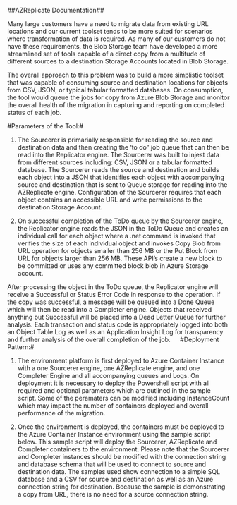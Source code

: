 ##AZReplicate Documentation##

Many large customers have a need to migrate data from existing URL locations and our current toolset tends to be more suited for scenarios where transformation of data is required.  As many of our customers do not have these requirements, the Blob Storage team have developed a more streamlined set of tools capable of a direct copy from a multitude of different sources to a destination Storage Accounts located in Blob Storage.  

The overall approach to this problem was to build a more simplistic toolset that was capable of consuming source and destination locations for objects from CSV, JSON, or typical tabular formatted databases.  On consumption, the tool would queue the jobs for copy from Azure Blob Storage and monitor the overall health of the migration in capturing and reporting on completed status of each job.

#Parameters of the Tool:#
1.	The Sourcerer is primarially responsible for reading the source and destination data and then creating the ‘to do” job queue that can then be read into the Replicator engine.  The Sourcerer was built to injest data from different sources including: CSV, JSON or a tabular formatted database.  The Sourcerer reads the source and destination and builds each object into a JSON that identifies each object with accompanying source and destination that is sent to Queue storage for reading into the AZReplicate engine.  Configuration of the Sourcerer requires that each object contains an accessible URL and write permissions to the destination Storage Account. 

2.	On successful completion of the ToDo queue by the Sourcerer engine, the Replicator engine reads the JSON in the ToDo Queue and creates an individual call for each object where a .net command is invoked that verifies the size of each individual object and invokes Copy Blob from URL operation for objects smaller than 256 MB or the Put Block from URL for objects larger than 256 MB.  These API’s create a new block to be committed or uses any committed block blob in Azure Storage account.

After processing the object in the ToDo queue, the Replicator engine will receive a Successful or Status Error Code in response to the operation.  If the copy was successful, a message will be queued into a Done Queue which will then be read into a Completer engine.  Objects that received anything but Successful will be placed into a Dead Letter Queue for further analysis.  Each transaction and status code is appropriately logged into both an Object Table Log as well as an Application Insight Log for transparency and further analysis of the overall completion of the job.
 
#Deployment Pattern:#
1.	The environment platform is first deployed to Azure Container Instance with a one Sourcerer engine, one AZReplicate engine, and one Completer Engine and all accompanying queues and Logs.  On deployment it is necessary to deploy the Powershell script with all required and optional parameters which are outlined in the sample script.  Some of the peramaters can be modified including InstanceCount which may impact the number of containers deployed and overall performance of the migration.

2.	Once the environment is deployed, the containers must be deployed to the Azure Container Instance environment using the sample script below.  This sample script will deploy the Sourcerer, AZReplicate and Completer containers to the environment.  Please note that the Sourcerer and Completer instances should be modified with the connection string and database schema that will be used to connect to source and destination data.  The samples used show connection to a simple SQL database and a CSV for source and destination as well as an Azure connection string for destination.  Because the sample is demonstrating a copy from URL, there is no need for a source connection string.  
